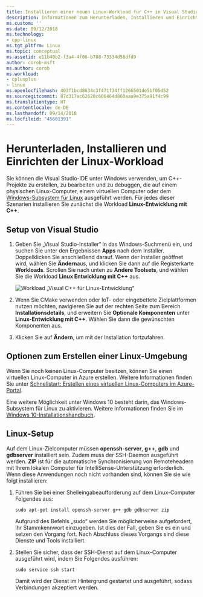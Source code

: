 ```yaml
---
title: Installieren einer neuen Linux-Workload für C++ in Visual Studio | Microsoft-Dokumentation
description: Informationen zum Herunterladen, Installieren und Einrichten der Linux-Workload für C++ in Visual Studio
ms.custom: ''
ms.date: 09/12/2018
ms.technology:
- cpp-linux
ms.tgt_pltfrm: Linux
ms.topic: conceptual
ms.assetid: e11b40b2-f3a4-4f06-b788-73334d58dfd9
author: corob-msft
ms.author: corob
ms.workload:
- cplusplus
- linux
ms.openlocfilehash: 403f1bcd8634c3f471f34ff1266501de5bf05d52
ms.sourcegitcommit: 87d317ac62620c606464d860aaa9e375a91f4c99
ms.translationtype: HT
ms.contentlocale: de-DE
ms.lasthandoff: 09/14/2018
ms.locfileid: "45601391"
---
```

# <a name="download-install-and-setup-the-linux-workload"></a>Herunterladen, Installieren und Einrichten der Linux-Workload

Sie können die Visual Studio-IDE unter Windows verwenden, um C++-Projekte zu erstellen, zu bearbeiten und zu debuggen, die auf einem physischen Linux-Computer, einem virtuellen Computer oder dem [Windows-Subsystem für Linux](/windows/wsl/about) ausgeführt werden. Für jedes dieser Szenarien installieren Sie zunächst die Workload **Linux-Entwicklung mit C++**.

## <a name="visual-studio-setup"></a>Setup von Visual Studio

1. Geben Sie „Visual Studio-Installer“ in das Windows-Suchmenü ein, und suchen Sie unter den Ergebnissen **Apps** nach dem Installer. Doppelklicken Sie anschließend darauf. Wenn der Installer geöffnet wird, wählen Sie **Ändern**aus, und klicken Sie dann auf die Registerkarte **Workloads**. Scrollen Sie nach unten zu **Andere Toolsets**, und wählen Sie die Workload **Linux Entwicklung mit C++** aus.

   ![Workload „Visual C++ für Linux-Entwicklung“](media/linuxworkload.png)

1. Wenn Sie CMake verwenden oder IoT- oder eingebettete Zielplattformen nutzen möchten, navigieren Sie auf der rechten Seite zum Bereich **Installationsdetails**, und erweitern Sie **Optionale Komponenten** unter **Linux-Entwicklung mit C++**. Wählen Sie dann die gewünschten Komponenten aus. 

1. Klicken Sie auf **Ändern**, um mit der Installation fortzufahren.


## <a name="options-for-creating-a-linux-environment"></a>Optionen zum Erstellen einer Linux-Umgebung

Wenn Sie noch keinen Linux-Computer besitzen, können Sie einen virtuellen Linux-Computer in Azure erstellen. Weitere Informationen finden Sie unter [Schnellstart: Erstellen eines virtuellen Linux-Computers im Azure-Portal](/azure/virtual-machines/linux/quick-create-portal).

Eine weitere Möglichkeit unter Windows 10 besteht darin, das Windows-Subsystem für Linux zu aktivieren. Weitere Informationen finden Sie im [Windows 10-Installationshandbuch](/windows/wsl/install-win10).

## <a name="linux-setup"></a>Linux-Setup

Auf dem Linux-Zielcomputer müssen **openssh-server**, **g++**, **gdb** und **gdbserver** installiert sein. Zudem muss der SSH-Daemon ausgeführt werden. **ZIP** ist für die automatische Synchronisierung von Remoteheadern mit Ihrem lokalen Computer für IntelliSense-Unterstützung erforderlich. Wenn diese Anwendungen noch nicht vorhanden sind, können Sie sie wie folgt installieren:

1. Führen Sie bei einer Shelleingabeaufforderung auf dem Linux-Computer Folgendes aus:

   `sudo apt-get install openssh-server g++ gdb gdbserver zip`

   Aufgrund des Befehls „sudo“ werden Sie möglicherweise aufgefordert, Ihr Stammkennwort einzugeben.  Ist dies der Fall, geben Sie es ein und setzen den Vorgang fort.  Nach Abschluss dieses Vorgangs sind diese Dienste und Tools installiert.

1. Stellen Sie sicher, dass der SSH-Dienst auf dem Linux-Computer ausgeführt wird, indem Sie Folgendes ausführen:

   `sudo service ssh start`

   Damit wird der Dienst im Hintergrund gestartet und ausgeführt, sodass Verbindungen akzeptiert werden.
